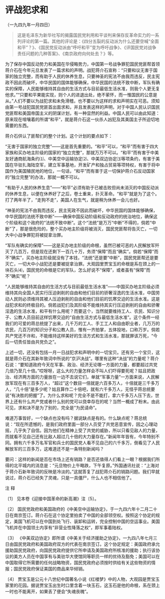 #  评战犯求和  
（一九四九年一月四日）

>
> 这是毛泽东为新华社写的揭露国民党利用和平谈判来保存反革命实力的一系列评论的第一篇。其他的评论是：《四分五裂的反动派为什么还要空喊“全面和平”？》、《国民党反动派由“呼吁和平”变为呼吁战争》、《评国民党对战争责任问题的几种答案》、《南京政府向何处去？》等。

为了保存中国反动势力和美国在华侵略势力，中国第一号战争罪犯国民党匪帮首领蒋介石在今年元旦发表了一篇求和的声明。战犯蒋介石宣称：“只要和议无害于国家的独立完整，而有助于人民的休养生息，只要神圣的宪法不由我而违反，民主宪政不因此而破坏，中华民国的国体能够确保，中华民国的法统不致中断，军队有确实的保障，人民能够维持其自由的生活方式与目前最低生活水准，则我个人更无复他求。”“只要和平果能实现，则个人的进退出处，绝不萦怀，而一惟国民的公意是从。”人们不要以为战犯求和未免滑稽，也不要以为这样的求和声明实在可恶。须知由第一号战犯国民党匪首出面求和，并且发表这样的声明，对于中国人民认识国民党匪帮和美国帝国主义的阴谋计划，有一种显然的利益。中国人民可以由此知道：原来现在喧嚷着的所谓“和平”，就是蒋介石这一伙杀人凶犯及其美国主子所迫切地需要的东西。

蒋介石供认了匪帮们的整个计划。这个计划的要点如下：

“无害于国家的独立完整”——这是首先重要的。“和平”可以，“和平”而有害于四大家族和买办地主阶级的国家的“独立完整”，那就万万不可以。“和平”而有害于中美友好通商航海条约⑴、中美空中运输协定⑵、中美双边协定⑶等项条约，有害于美国在华驻扎海陆空军，建立军事基地，开发矿产和独占贸易等项特权，有害于将中国作为美国殖民地的地位，一句话，“和平”而有害于这一切保护蒋介石反动国家的“独立完整”的办法，那就一概不可以。

“有助于人民的休养生息”——“和平”必须有助于已被击败但尚未消灭的中国反动派的休养生息，以便在休养好了之后，卷土重来，扑灭革命。“和平”就是为了这个。打了两年半了，“走狗不走”，美国人在生气，就是稍为休养一会儿也好。

“神圣的宪法不由我而违反，民主宪政不因此而破坏，中华民国的国体能够确保，中华民国的法统不致中断”——确保中国反动阶级和反动政府的统治地位，确保这个阶级和这个政府的“法统不致中断”。这个“法统”是万万“中断”不得的，倘若“中断”了，那是很危险的，整个买办地主阶级将被消灭，国民党匪帮将告灭亡，一切大中小战争罪犯将被捉拿治罪。

“军队有确实的保障”——这是买办地主阶级的命根，虽然已被可恶的人民解放军歼灭了几百万，但是现在还剩下一百几十万，务须“保障”而且“确实”。倘若“保障”而不“确实”，买办地主阶级就没有了本钱，“法统”还是要“中断”，国民党匪帮还是要灭亡，一切大中小战犯还是要被捉拿治罪。大观园里贾宝玉的命根是系在颈上的一块石头⑷，国民党的命根是它的军队，怎么好说不“保障”，或者虽有“保障”而不“确实”呢？

“人民能够维持其自由的生活方式与目前最低生活水准”——中国买办地主阶级必须维持其向全国人民实行压迫剥削的自由和他们目前的骄奢淫逸的生活水准，中国劳动人民则必须维持其被人压迫剥削的自由和他们目前的饥寒交迫的生活水准。这是战犯求和的终极目的。倘若战犯们及其阶级不能维持其实行压迫剥削的自由和骄奢淫逸的生活水准，和平有什么用呢？而要这个，当然就要维持工人、农民、知识分子、公教人员目前这样饥寒交迫的“自由生活方式与最低生活水准”。这个条件一经我们的可爱的蒋总统提了出来，几千万的工人、手工工人和自由职业者，几万万的农民，几百万的知识分子和公教人员，惟有一齐拍掌，五体投地，口称万岁。倘若共产党还不许和，不能维持这样美好的生活方式和生活水准，那就罪该万死，“今后一切责任皆由共党负之”。

上述一切，还没有包括一月一日战犯求和声明中的一切宝贝。还有另一个宝贝，这就是蒋介石在其新年致词中所说的“京沪决战”。哪里有这种“决战”的力量呢？蒋介石说：“要知道政府今天在军事、政治、经济无论哪一方面的力量，都要超过共党几倍乃至几十倍。”哎呀呀，这么大的力量怎样会不叫人们吓得要死呢？姑且把政治、经济两方面的力量放在一边不去说它们，单就“军事力量”一方面来说，人民解放军现在有三百多万人，“超过”这个数目一倍就是六百多万人，十倍就是三千多万人，“几十倍”是多少呢？姑且算作二十倍吧，就有六千多万人，无怪乎蒋总统要说“有决胜的把握”了。为什么求和呢？完全不是不能打，拿六千多万人压下去，世界上还有什么共产党或者什么别的党可以侥幸存在的呢？当然一概成了粉末。由此可见，求和决不是为了别的，完全是“为民请命”。

难道万事皆好，一个缺点也没有吗？据说缺点是有的。什么缺点呢？蒋总统说：“现在所遗憾的，是我们政府里面一部分人员受了共党恶意宣传，因之心理动摇，几乎失了自信。因为他们在精神上受了共党的威胁，所以只看见敌人的力量，而就看不见自己还有比敌人超过几十倍的大力量存在。”新闻年年皆有，今年特别不同。拥有六千多万名军官和兵士的国民党人看不见自己的六千多万，倒看见了人民解放军的三百多万，这难道还不是一条特别新闻吗？

要问：这样的新闻是否在市场上还有销路？是否还值得人们看上一眼？根据我们所得的北平城内的消息是：“元旦物价上午略跌，下午复原。”外国通讯社说：“上海对于蒋介石新年致词的反映是冷淡的。”这就答复了战犯蒋介石的销路问题。我们早就说过，蒋介石已经失了灵魂，只是一具僵尸，什么人也不相信他了。

注 释

〔1〕 见本卷《迎接中国革命的新高潮》注〔5〕。

〔2〕
国民党政府和美国政府的《中美空中运输协定》，于一九四六年十二月二十日在南京签订。蒋介石在这个协定里拍卖了中国的全部领空权。按照这个协定的规定，美国飞机可以在中国到处飞行、装卸和运转，完全控制中国的空运事业。美国飞机并在中国领土内享有“非营业性降落之权”，即军事着陆权。

〔3〕
《中美双边协定》即所谓《中美关于经济援助之协定》，一九四八年七月三日由国民党政府和美国政府双方的代表在南京签订。这个协定规定：美国政府承允援助国民党政府，向国民党政府提供它所申请及美国政府所核准的援助；执行该协议的美方人员在中国享有与美驻华大使馆同等职员一样的优待及豁免；美国可以在中国取得它所需要的任何战略物资，国民党政府必须按时供给有关这些物资的情报；国民党政府保证美国的商品来华倾销。

〔4〕
贾宝玉是公元十八世纪中国著名小说《红楼梦》中的人物，大观园是贾宝玉家里的花园。据说贾宝玉出生时口里含着一块玉石，这玉石是他的命根，系在颈上一时也不能离开，如果丢了便会“失魂丧魄”。

  

